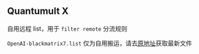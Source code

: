 ## Quantumult X
自用远程 list，用于 `filter remote` 分流规则

`OpenAI-blackmatrix7.list` 仅为自用搬运，请去[原地址](https://github.com/blackmatrix7/ios_rule_script/tree/master/rule/QuantumultX/OpenAI)获取最新文件

